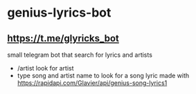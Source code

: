 # genius-lyrics-bot
## https://t.me/glyricks_bot
small telegram bot that search for lyrics and artists
* /artist look for artist
* type song and artist name to look for a song lyric
made with https://rapidapi.com/Glavier/api/genius-song-lyrics1
